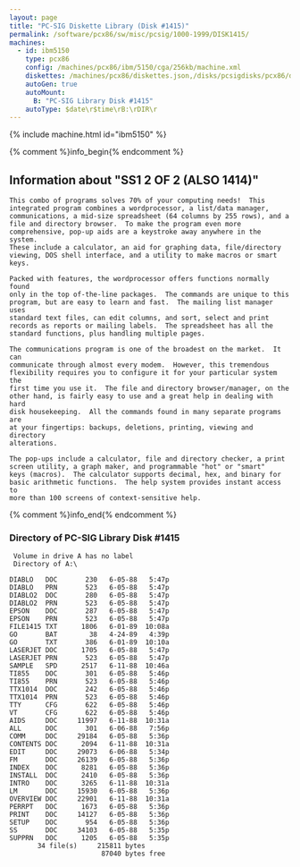 ```yaml
---
layout: page
title: "PC-SIG Diskette Library (Disk #1415)"
permalink: /software/pcx86/sw/misc/pcsig/1000-1999/DISK1415/
machines:
  - id: ibm5150
    type: pcx86
    config: /machines/pcx86/ibm/5150/cga/256kb/machine.xml
    diskettes: /machines/pcx86/diskettes.json,/disks/pcsigdisks/pcx86/diskettes.json
    autoGen: true
    autoMount:
      B: "PC-SIG Library Disk #1415"
    autoType: $date\r$time\rB:\rDIR\r
---
```


{% include machine.html id="ibm5150" %}

{% comment %}info_begin{% endcomment %}

## Information about "SS1 2 OF 2 (ALSO 1414)"

    This combo of programs solves 70% of your computing needs!  This
    integrated program combines a wordprocessor, a list/data manager,
    communications, a mid-size spreadsheet (64 columns by 255 rows), and a
    file and directory browser.  To make the program even more
    comprehensive, pop-up aids are a keystroke away anywhere in the system.
    These include a calculator, an aid for graphing data, file/directory
    viewing, DOS shell interface, and a utility to make macros or smart
    keys.
    
    Packed with features, the wordprocessor offers functions normally found
    only in the top of-the-line packages.  The commands are unique to this
    program, but are easy to learn and fast.  The mailing list manager uses
    standard text files, can edit columns, and sort, select and print
    records as reports or mailing labels.  The spreadsheet has all the
    standard functions, plus handling multiple pages.
    
    The communications program is one of the broadest on the market.  It can
    communicate through almost every modem.  However, this tremendous
    flexibility requires you to configure it for your particular system the
    first time you use it.  The file and directory browser/manager, on the
    other hand, is fairly easy to use and a great help in dealing with hard
    disk housekeeping.  All the commands found in many separate programs are
    at your fingertips: backups, deletions, printing, viewing and directory
    alterations.
    
    The pop-ups include a calculator, file and directory checker, a print
    screen utility, a graph maker, and programmable "hot" or "smart"
    keys (macros).  The calculator supports decimal, hex, and binary for
    basic arithmetic functions.  The help system provides instant access to
    more than 100 screens of context-sensitive help.
{% comment %}info_end{% endcomment %}


### Directory of PC-SIG Library Disk #1415

     Volume in drive A has no label
     Directory of A:\

    DIABLO   DOC       230   6-05-88   5:47p
    DIABLO   PRN       523   6-05-88   5:47p
    DIABLO2  DOC       280   6-05-88   5:47p
    DIABLO2  PRN       523   6-05-88   5:47p
    EPSON    DOC       287   6-05-88   5:47p
    EPSON    PRN       523   6-05-88   5:47p
    FILE1415 TXT      1806   6-01-89  10:08a
    GO       BAT        38   4-24-89   4:39p
    GO       TXT       386   6-01-89  10:10a
    LASERJET DOC      1705   6-05-88   5:47p
    LASERJET PRN       523   6-05-88   5:47p
    SAMPLE   SPD      2517   6-11-88  10:46a
    TI855    DOC       301   6-05-88   5:46p
    TI855    PRN       523   6-05-88   5:46p
    TTX1014  DOC       242   6-05-88   5:46p
    TTX1014  PRN       523   6-05-88   5:46p
    TTY      CFG       622   6-05-88   5:46p
    VT       CFG       622   6-05-88   5:46p
    AIDS     DOC     11997   6-11-88  10:31a
    ALL      DOC       301   6-06-88   7:56p
    COMM     DOC     29184   6-05-88   5:36p
    CONTENTS DOC      2094   6-11-88  10:31a
    EDIT     DOC     29073   6-06-88   5:34p
    FM       DOC     26139   6-05-88   5:36p
    INDEX    DOC      8281   6-05-88   5:36p
    INSTALL  DOC      2410   6-05-88   5:36p
    INTRO    DOC      3265   6-11-88  10:31a
    LM       DOC     15930   6-05-88   5:36p
    OVERVIEW DOC     22901   6-11-88  10:31a
    PERRPT   DOC      1673   6-05-88   5:36p
    PRINT    DOC     14127   6-05-88   5:36p
    SETUP    DOC       954   6-05-88   5:36p
    SS       DOC     34103   6-05-88   5:35p
    SUPPRN   DOC      1205   6-05-88   5:35p
           34 file(s)     215811 bytes
                           87040 bytes free
